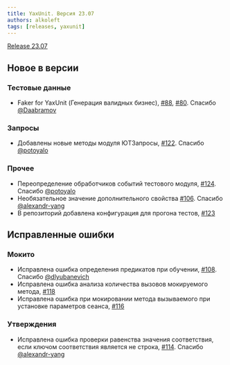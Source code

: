 ```yaml
---
title: YaxUnit. Версия 23.07
authors: alkoleft
tags: [releases, yaxunit]
---
```


[Release 23.07](https://github.com/bia-technologies/edt-test-runner/releases/tag/23.07)

## Новое в версии

### Тестовые данные

* Faker for YaxUnit (Генерация валидных бизнес), [#88](https://github.com/bia-technologies/yaxunit/issues/88), [#80](https://github.com/bia-technologies/yaxunit/issues/80). Спасибо [@Daabramov](https://github.com/Daabramov)

### Запросы

* Добавлены новые методы модуля ЮТЗапросы, [#122](https://github.com/bia-technologies/yaxunit/pull/122). Спасибо [@potoyalo](https://github.com/potoyalo)

### Прочее

* Переопределение обработчиков событий тестового модуля, [#124](https://github.com/bia-technologies/yaxunit/pull/124). Спасибо [@potoyalo](https://github.com/potoyalo)
* Необязательное значение дополнительного свойства  [#106](https://github.com/bia-technologies/yaxunit/pull/106). Спасибо [@alexandr-yang](https://github.com/alexandr-yang)
* В репозиторий добавлена конфигурация для прогона тестов, [#123](https://github.com/bia-technologies/yaxunit/pull/123)

## Исправленные ошибки

### Мокито

* Исправлена ошибка определения предикатов при обучении, [#108](https://github.com/bia-technologies/yaxunit/issues/108). Спасибо [@dlyubanevich](https://github.com/dlyubanevich)
* Исправлена ошибка анализа количества вызовов мокируемого метода, [#118](https://github.com/bia-technologies/yaxunit/pull/118)
* Исправлена ошибка при мокировании метода вызываемого при установке параметров сеанса, [#116](https://github.com/bia-technologies/yaxunit/issues/116)

### Утверждения

* Исправлена ошибка проверки равенства значения соответствия, если ключом соответствия является не строка, [#114](https://github.com/bia-technologies/yaxunit/issues/114). Спасибо [@alexandr-yang](https://github.com/alexandr-yang)